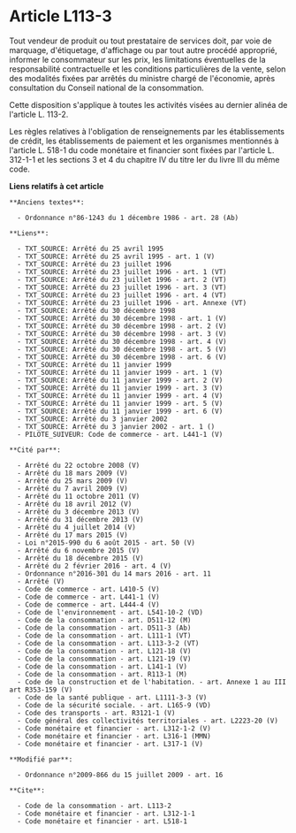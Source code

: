 # Article L113-3

Tout vendeur de produit ou tout prestataire de services doit, par voie de marquage, d'étiquetage, d'affichage ou par tout
autre procédé approprié, informer le consommateur sur les prix, les limitations éventuelles de la responsabilité
contractuelle et les conditions particulières de la vente, selon des modalités fixées par arrêtés du ministre chargé de
l'économie, après consultation du Conseil national de la consommation. 

Cette disposition s'applique à toutes les activités visées au dernier alinéa de l'article L. 113-2. 

Les règles relatives à l'obligation de renseignements par les établissements de crédit, les établissements de paiement et les
organismes mentionnés à l'article L. 518-1 du code monétaire et financier sont fixées par l'article L. 312-1-1 et les
sections 3 et 4 du chapitre IV du titre Ier du livre III du même code.

**Liens relatifs à cet article**

	**Anciens textes**:

	  - Ordonnance n°86-1243 du 1 décembre 1986 - art. 28 (Ab)

	**Liens**:

	  - TXT_SOURCE: Arrêté du 25 avril 1995
	  - TXT_SOURCE: Arrêté du 25 avril 1995 - art. 1 (V)
	  - TXT_SOURCE: Arrêté du 23 juillet 1996
	  - TXT_SOURCE: Arrêté du 23 juillet 1996 - art. 1 (VT)
	  - TXT_SOURCE: Arrêté du 23 juillet 1996 - art. 2 (VT)
	  - TXT_SOURCE: Arrêté du 23 juillet 1996 - art. 3 (VT)
	  - TXT_SOURCE: Arrêté du 23 juillet 1996 - art. 4 (VT)
	  - TXT_SOURCE: Arrêté du 23 juillet 1996 - art. Annexe (VT)
	  - TXT_SOURCE: Arrêté du 30 décembre 1998
	  - TXT_SOURCE: Arrêté du 30 décembre 1998 - art. 1 (V)
	  - TXT_SOURCE: Arrêté du 30 décembre 1998 - art. 2 (V)
	  - TXT_SOURCE: Arrêté du 30 décembre 1998 - art. 3 (V)
	  - TXT_SOURCE: Arrêté du 30 décembre 1998 - art. 4 (V)
	  - TXT_SOURCE: Arrêté du 30 décembre 1998 - art. 5 (V)
	  - TXT_SOURCE: Arrêté du 30 décembre 1998 - art. 6 (V)
	  - TXT_SOURCE: Arrêté du 11 janvier 1999
	  - TXT_SOURCE: Arrêté du 11 janvier 1999 - art. 1 (V)
	  - TXT_SOURCE: Arrêté du 11 janvier 1999 - art. 2 (V)
	  - TXT_SOURCE: Arrêté du 11 janvier 1999 - art. 3 (V)
	  - TXT_SOURCE: Arrêté du 11 janvier 1999 - art. 4 (V)
	  - TXT_SOURCE: Arrêté du 11 janvier 1999 - art. 5 (V)
	  - TXT_SOURCE: Arrêté du 11 janvier 1999 - art. 6 (V)
	  - TXT_SOURCE: Arrêté du 3 janvier 2002
	  - TXT_SOURCE: Arrêté du 3 janvier 2002 - art. 1 ()
	  - PILOTE_SUIVEUR: Code de commerce - art. L441-1 (V)

	**Cité par**:

	  - Arrêté du 22 octobre 2008 (V)
	  - Arrêté du 18 mars 2009 (V)
	  - Arrêté du 25 mars 2009 (V)
	  - Arrêté du 7 avril 2009 (V)
	  - Arrêté du 11 octobre 2011 (V)
	  - Arrêté du 18 avril 2012 (V)
	  - Arrêté du 3 décembre 2013 (V)
	  - Arrêté du 31 décembre 2013 (V)
	  - Arrêté du 4 juillet 2014 (V)
	  - Arrêté du 17 mars 2015 (V)
	  - Loi n°2015-990 du 6 août 2015 - art. 50 (V)
	  - Arrêté du 6 novembre 2015 (V)
	  - Arrêté du 18 décembre 2015 (V)
	  - Arrêté du 2 février 2016 - art. 4 (V)
	  - Ordonnance n°2016-301 du 14 mars 2016 - art. 11
	  - Arrêté (V)
	  - Code de commerce - art. L410-5 (V)
	  - Code de commerce - art. L441-1 (V)
	  - Code de commerce - art. L444-4 (V)
	  - Code de l'environnement - art. L541-10-2 (VD)
	  - Code de la consommation - art. D511-12 (M)
	  - Code de la consommation - art. D511-3 (Ab)
	  - Code de la consommation - art. L111-1 (VT)
	  - Code de la consommation - art. L113-3-2 (VT)
	  - Code de la consommation - art. L121-18 (V)
	  - Code de la consommation - art. L121-19 (V)
	  - Code de la consommation - art. L141-1 (V)
	  - Code de la consommation - art. R113-1 (M)
	  - Code de la construction et de l'habitation. - art. Annexe 1 au III art R353-159 (V)
	  - Code de la santé publique - art. L1111-3-3 (V)
	  - Code de la sécurité sociale. - art. L165-9 (VD)
	  - Code des transports - art. R3121-1 (V)
	  - Code général des collectivités territoriales - art. L2223-20 (V)
	  - Code monétaire et financier - art. L312-1-2 (V)
	  - Code monétaire et financier - art. L316-1 (MMN)
	  - Code monétaire et financier - art. L317-1 (V)

	**Modifié par**:

	  - Ordonnance n°2009-866 du 15 juillet 2009 - art. 16

	**Cite**:

	  - Code de la consommation - art. L113-2
	  - Code monétaire et financier - art. L312-1-1
	  - Code monétaire et financier - art. L518-1
